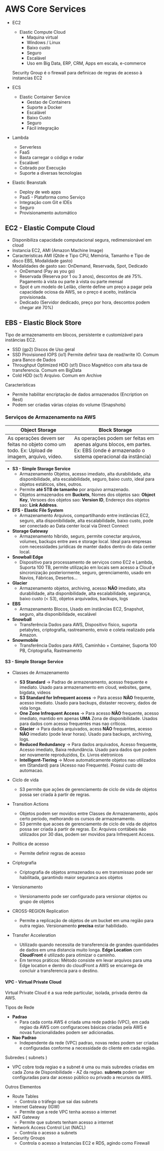 # AWS Core Services

- EC2
  - Elastic Compute Cloud
    - Maquina virtual
    - Windows / Linux
    - Baixo custo
    - Seguro
    - Escalável
    - Uso em Big Data, ERP, CRM, Apps em escala, e-commerce

  Security Group é o firewall para definicao de regras de acesso à instancias EC2

- ECS
  - Elastic Container Service
    - Gestao de Containers
    - Suporte a Docker
    - Escalável
    - Baixo Custo
    - Seguro
    - Fácil integração

- Lambda
  - Serverless
  - FaaS
  - Basta carregar o código e rodar
  - Escalável
  - Cobrado por Execução
  - Suporte a diversas tecnologias

- Elastic Beanstalk
  - Deploy de web apps
  - PaaS - Plataforma como Serviço
  - Integração com Git e IDEs
  - Seguro
  - Provisionamento automático

## EC2 - Elastic Compute Cloud
- Disponibiliza capacidade computacional segura, redimensionável em cloud
- Instancia EC2, AMI (Amazon Machine Image)
- Características AMI (Qtde e Tipo CPU, Memória, Tamanho e Tipo de disco EBS, Modalidade gasto)
- Modalidades de gasto sao: OnDemand, Reservada, Spot, Dedicado
  - OnDemand (Pay as you go)
  - Reservada (Reserva por 1 ou 3 anos), descontos de até 75%. Pagamento à vista ou parte à vista ou parte mensal
  - Spot é um modelo de Leilão, cliente define um preço a pagar pela capacidade ociosa da AWS, se o preço é aceito, instância provisionada. 
  - Dedicado (Servidor dedicado, preço por hora, descontos podem chegar até 70%)

## EBS - Elastic Block Store
  Tipo de armazenamento em blocos, persistente e customizável para instâncias EC2.
  - SSD (gp2) Discos de Uso geral
  - SSD Provisioned IOPS (io1) Permite definir taxa de read/write IO. Comum para Banco de Dados
  - Throughput Optimized HDD (st1) Disco Magnético com alta taxa de transferencia. Comum em BigData
  - Cold HDD (sc1) Arquivo. Comum em Archive

  Características
  - Permite habilitar encriptação de dados armazenados (Encription on Rest)
  - Podem ser criadas várias cópias do volume (Snapshots)

### Serviços de Armazenamento na AWS

| Object Storage                                                                                 | Block Storage                                                                                                                      |
|------------------------------------------------------------------------------------------------|------------------------------------------------------------------------------------------------------------------------------------|
| As operações devem ser feitas  no objeto como um todo.  Ex: Upload de imagem, arquivo, vídeo.  | As operações podem ser feitas  em apenas alguns blocos, em partes.  Ex: EBS (onde é armazenado o sistema operacional da instância) |

  - **S3 - Simple Storage Service**
    - Armazenamento Objetos, acesso imediato, alta durabilidade, alta disponibilidade, alta escalabilidade, seguro, baixo custo, ideal para objetos estáticos, sites, outros.
    - Permite **até 5TB de tamanho** por arquivo armazenado.
    - Objetos armazenados em **Buckets**, Nomes dos objetos sao: **Object Key**, Versoes dos objetos sao: **Version ID**, Endereço dos objetos sao: **Link Address**.
  - **EFS - Elastic File System**
    - Armazenamento Arquivos, compartilhando entre instâncias EC2, seguro, alta disponibilidade, alta escalabilidade, baixo custo, pode ser conectado ao Data center local via Direct Connect
  - **Storage Gateway**
    - Armazenamento híbrido, seguro, permite conectar arquivos, volumes, backups entre aws e storage local. Ideal para empresas com necessidades jurídicas de manter dados dentro do data center local.
  - **Snowball Edge**
    - Dispositivo para processamento de serviços como EC2 e Lambda, Suporta 100 TB, permite utilização em locais sem acesso a Cloud e sincronização posteriormente, seguro, gerenciamento, usado em Navios, Fábricas, Desertos...
  - **Glacier**
    - Armazenamento objetos, archiving, acesso **NÃO** imediato, alta durabilidade, alta disponibilidade, alta escalabilidade, segurança, baixo custo (< S3), objetos arquivados, backups, logs
  - **EBS**
    - Armazenamento Blocos, Usado em instâncias EC2, Snapshot, seguro, alta disponibilidade, escalável
  - **Snowball**
    - Transferência Dados para AWS, Dispositivo físico, suporta petabytes, criptografia, rastreamento, envio e coleta realizado pela Amazon.
  - **Snowmobile**
    - Transferência Dados para AWS, Caminhão + Container, Suporta 100 PB, Criptografia, Rastreamento

#### S3 - Simple Storage Service
- Classes de Armazenamento
  - **S3 Standard** -> Padrao de armazenamento, acesso frequente e imediato. Usado para armazenamento em cloud, websites, game, bigdata, videos
  - **S3 Standard for Infrequent access** -> Para acesso **NÃO** frequente, acesso imediato. Usado para backups, distaster recovery, dados de vida longa.
  - **One Zone Infrequent Access** -> Para acesso **NÃO** frequente, acesso imediato, mantido em apenas **UMA** Zona de disponibilidade. Usados para dados com acesso frequentes mas nao críticos.
  - **Glacier** -> Para dados arquivados, acess **NÃO** frequentes, acesso **NÃO** imediato (pode levar horas). Usado para backups, archiving, logs.
  - **Reduced Redundancy** -> Para dados arquivados, Acesso frequente, Acesso imediato, Baixa redundância. Usado para dados que podem ser novamente reproduzidos, Ex. Livros eletronicos
  - **Intelligent-Tiering** -> Move automaticamente objetos nao utilizados em (Standard) para (Acesso nao Frequente). Possui custo de automacao.

- Ciclo de vida
  - S3 permite que ações de gerenciamento de ciclo de vida de objetos possa ser criada à partir de regras.
- Transition Actions
  - Objetos podem ser movidos entre Classes de Armazenamento, após certo período, melhorando os cursos de armazenamento.
  - S3 permite que acoes de gerenciamento de ciclo de vida de objetos possa ser criada à partir de regras. Ex: Arquivos contábeis não utilizados por 30 dias, podem ser movidos para Infrequent Access.
- Política de acesso
  - Permite definir regras de acesso
- Criptografia
  - Criptografia de objetos armazenados ou em transmissao pode ser habilitada, garantindo maior seguranca aos objetos
- Versionamento
  - Versionamento pode ser configurado para versionar objetos ou grupo de objetos
- CROSS-REGION Replication
  - Permite a replicação de objetos de um bucket em uma região para outra regiao. Versionamento **precisa** estar habilidado.
- Transfer Acceleration
  - Utilizado quando necessita de transferencia de grandes quantidades de dados em uma distancia muito longa. **Edge Location** com **CloudFront** é utilizado para otimizar o caminho. 
  - Em termos práticos: Método consiste em levar arquivos para uma Edge location e dentro do cloudFront a AWS se encarrega de concluir a transferencia para o destino.

#### VPC - Virtual Private Cloud
Virtual Private Cloud é a sua rede particular, isolada, privada dentro da AWS.

Tipos de Rede
  - **Padrao** 
    - Para cada conta AWS é criada uma rede padrão (VPC), em cada regiao da AWS com configuracoes básicas criadas pela AWS e novas funcionalidades podem ser adicionadas.
  - **Nao Padrao**
    - Independente da rede (VPC) padrao, novas redes podem ser criadas e configuradas conforme a necessidade do cliente em cada região.

Subredes ( subnets )
  - VPC cobre toda regiao e a subnet é uma ou mais subredes criadas em cada Zona de Disponibilidade - AZ da regiao. **subnets** podem ser configuradas para dar acesso público ou privado a recursos da AWS.

Outros Elementos
  - Route Tables 
    - Controla o tráfego que sai das subnets
  - Internet Gateway (IGW)
    - Permite que a rede VPC tenha acesso a internet
  - NAT Gateway
    - Permite que subnets tenham acesso a internet
  - Network Access Control List (NACL)
    - Controla o acesso a subnets
  - Security Groups
    - Controla o acesso a Instancias EC2 e RDS, agindo como Firewall
